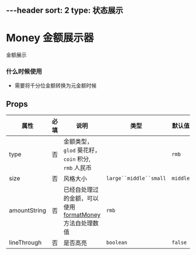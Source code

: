 ---header
sort: 2
type: 状态展示
---
# Money 金额展示器
金额展示


### 什么时候使用
 - 需要将千分位金额转换为元金额时候


<demo>

## Props
| 属性 | 必填 | 说明 | 类型 | 默认值 |
| --- | --- | --- | --- | --- |
| type | 否 | 金额类型，`glod` 葵花籽，`coin` 积分, `rmb` 人民币 | | `rmb`  |
| size | 否 | 风格大小 | `large``middle``small` | `middle` |
| amountString | 否 | 已经自处理过的金额，可以使用[formatMoney](/Utils)方法自处理数值 | `rmb` |  |
| lineThrough | 否 | 是否高亮 | `boolean` | `false` |
